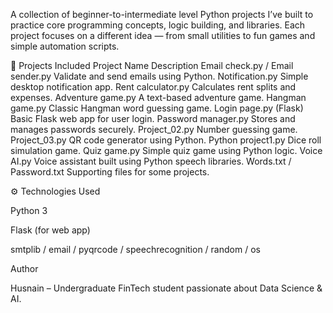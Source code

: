 A collection of beginner-to-intermediate level Python projects I’ve built to practice core programming concepts, logic building, and libraries.
Each project focuses on a different idea — from small utilities to fun games and simple automation scripts.

📂 Projects Included
Project Name	Description
Email check.py / Email sender.py	Validate and send emails using Python.
Notification.py	Simple desktop notification app.
Rent calculator.py	Calculates rent splits and expenses.
Adventure game.py	A text-based adventure game.
Hangman game.py	Classic Hangman word guessing game.
Login page.py (Flask)	Basic Flask web app for user login.
Password manager.py	Stores and manages passwords securely.
Project_02.py	Number guessing game.
Project_03.py	QR code generator using Python.
Python project1.py	Dice roll simulation game.
Quiz game.py	Simple quiz game using Python logic.
Voice AI.py	Voice assistant built using Python speech libraries.
Words.txt / Password.txt	Supporting files for some projects.

⚙️ Technologies Used

Python 3

Flask (for web app)

smtplib / email / pyqrcode / speechrecognition / random / os


Author

Husnain – Undergraduate FinTech student passionate about Data Science & AI.

